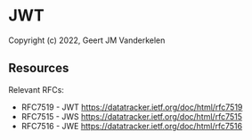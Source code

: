 JWT
===

Copyright (c) 2022, Geert JM Vanderkelen

Resources
---------

Relevant RFCs:

* RFC7519 - JWT https://datatracker.ietf.org/doc/html/rfc7519
* RFC7515 - JWS https://datatracker.ietf.org/doc/html/rfc7515
* RFC7516 - JWE https://datatracker.ietf.org/doc/html/rfc7516
